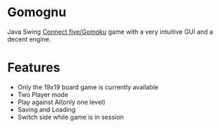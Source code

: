 # Gomognu
Java Swing  <a href="https://en.wikipedia.org/wiki/Gomoku"> Connect five/Gomoku</a> game with a very intuitive GUI and a decent engine. 

<h1><b>Features </b></h1>

<ul>
  <li>Only the 19x19 board game is currently available</li>
  <li>Two Player mode</li>
  <li>Play against AI(only one level)</li>
  <li>Saving and Loading</li>
  <li>Switch side while game is in session</li>




</ul>
